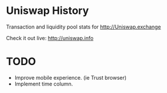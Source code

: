 # Uniswap History

Transaction and liquidity pool stats for http://Uniswap.exchange

Check it out live: http://uniswap.info

# TODO

- Improve mobile experience. (ie Trust browser)
- Implement time column.
